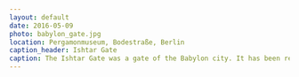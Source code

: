 ```yaml
---
layout: default
date: 2016-05-09
photo: babylon_gate.jpg
location: Pergamonmuseum, Bodestraße, Berlin
caption_header: Ishtar Gate
caption: The Ishtar Gate was a gate of the Babylon city. It has been restaured and is now located in the Pergamon musuem in Berlin. You don't walk everyday through a gate that is 2500 years old!
---
```

